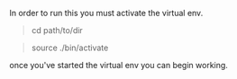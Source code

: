 In order to run this you must activate the virtual env.
> cd path/to/dir

> source ./bin/activate

once you've started the virtual env you can begin working.
